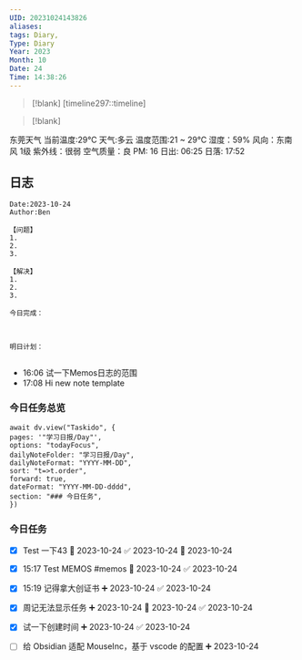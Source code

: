 ```yaml
---
UID: 20231024143826
aliases: 
tags: Diary,
Type: Diary
Year: 2023
Month: 10
Date: 24
Time: 14:38:26
---
```

> [!blank] 
> [timeline297::timeline]

>[!blank]
> 
东莞天气
当前温度:29℃
天气:多云
温度范围:21 ~ 29℃
湿度：59%
风向：东南风 1级
紫外线：很弱
空气质量：良 PM: 16
日出: 06:25 日落: 17:52

## 日志

```
Date:2023-10-24
Author:Ben

【问题】
1.
2.
3.

【解决】
1.
2.
3.

今日完成：



明日计划：


```

- 16:06 试一下Memos日志的范围
- 17:08 Hi new note template

### 今日任务总览

```dataviewjs
await dv.view("Taskido", {
pages: '"学习日报/Day"',
options: "todayFocus",
dailyNoteFolder: "学习日报/Day",
dailyNoteFormat: "YYYY-MM-DD",
sort: "t=>t.order",
forward: true,
dateFormat: "YYYY-MM-DD-dddd",
section: "### 今日任务",
})
```
	
### 今日任务

- [x] Test 一下43 📅 2023-10-24 ✅ 2023-10-24 🛫 2023-10-24  
- [x] 15:17 Test MEMOS #memos 📅 2023-10-24 ✅ 2023-10-24
- [x] 15:19 记得拿大创证书 ➕ 2023-10-24 ✅ 2023-10-24
- [x] 周记无法显示任务 ➕ 2023-10-24 📅 2023-10-24 ✅ 2023-10-24
- [x] 试一下创建时间 ➕ 2023-10-24 ✅ 2023-10-24
- [ ] 给 Obsidian 适配 MouseInc，基于 vscode 的配置 ➕ 2023-10-24



